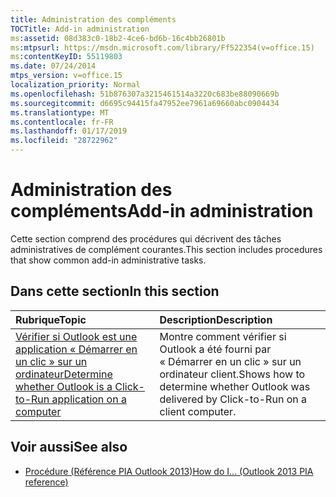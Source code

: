 ```yaml
---
title: Administration des compléments
TOCTitle: Add-in administration
ms:assetid: 08d383c0-18b2-4ce6-bd6b-16c4bb26801b
ms:mtpsurl: https://msdn.microsoft.com/library/Ff522354(v=office.15)
ms:contentKeyID: 55119803
ms.date: 07/24/2014
mtps_version: v=office.15
localization_priority: Normal
ms.openlocfilehash: 51b876307a3215461514a3220c683be88090669b
ms.sourcegitcommit: d6695c94415fa47952ee7961a69660abc0904434
ms.translationtype: MT
ms.contentlocale: fr-FR
ms.lasthandoff: 01/17/2019
ms.locfileid: "28722962"
---
```

# <a name="add-in-administration"></a><span data-ttu-id="69652-102">Administration des compléments</span><span class="sxs-lookup"><span data-stu-id="69652-102">Add-in administration</span></span>

<span data-ttu-id="69652-103">Cette section comprend des procédures qui décrivent des tâches administratives de complément courantes.</span><span class="sxs-lookup"><span data-stu-id="69652-103">This section includes procedures that show common add-in administrative tasks.</span></span>

## <a name="in-this-section"></a><span data-ttu-id="69652-104">Dans cette section</span><span class="sxs-lookup"><span data-stu-id="69652-104">In this section</span></span>

|<span data-ttu-id="69652-105">Rubrique</span><span class="sxs-lookup"><span data-stu-id="69652-105">Topic</span></span>|<span data-ttu-id="69652-106">Description</span><span class="sxs-lookup"><span data-stu-id="69652-106">Description</span></span>|
|:----|:----------|
|[<span data-ttu-id="69652-107">Vérifier si Outlook est une application « Démarrer en un clic » sur un ordinateur</span><span class="sxs-lookup"><span data-stu-id="69652-107">Determine whether Outlook is a Click-to-Run application on a computer</span></span>](how-to-determine-whether-outlook-is-a-click-to-run-application-on-a-computer.md) |<span data-ttu-id="69652-108">Montre comment vérifier si Outlook a été fourni par « Démarrer en un clic » sur un ordinateur client.</span><span class="sxs-lookup"><span data-stu-id="69652-108">Shows how to determine whether Outlook was delivered by Click-to-Run on a client computer.</span></span>|

## <a name="see-also"></a><span data-ttu-id="69652-109">Voir aussi</span><span class="sxs-lookup"><span data-stu-id="69652-109">See also</span></span>

- [<span data-ttu-id="69652-110">Procédure (Référence PIA Outlook 2013)</span><span class="sxs-lookup"><span data-stu-id="69652-110">How do I... (Outlook 2013 PIA reference)</span></span>](how-do-i-outlook-2013-pia-reference.md)

